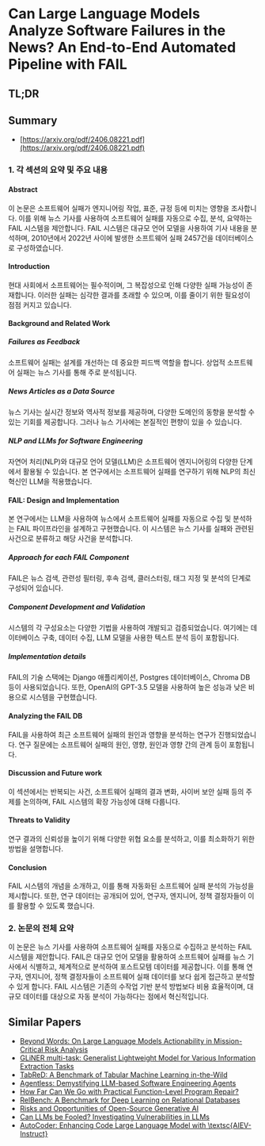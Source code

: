 # Can Large Language Models Analyze Software Failures in the News? An End-to-End Automated Pipeline with FAIL
## TL;DR
## Summary
- [https://arxiv.org/pdf/2406.08221.pdf](https://arxiv.org/pdf/2406.08221.pdf)

### 1. 각 섹션의 요약 및 주요 내용
#### Abstract
이 논문은 소프트웨어 실패가 엔지니어링 작업, 표준, 규정 등에 미치는 영향을 조사합니다. 이를 위해 뉴스 기사를 사용하여 소프트웨어 실패를 자동으로 수집, 분석, 요약하는 FAIL 시스템을 제안합니다. FAIL 시스템은 대규모 언어 모델을 사용하여 기사 내용을 분석하며, 2010년에서 2022년 사이에 발생한 소프트웨어 실패 2457건을 데이터베이스로 구성하였습니다.

#### Introduction
현대 사회에서 소프트웨어는 필수적이며, 그 복잡성으로 인해 다양한 실패 가능성이 존재합니다. 이러한 실패는 심각한 결과를 초래할 수 있으며, 이를 줄이기 위한 필요성이 점점 커지고 있습니다.

#### Background and Related Work
##### Failures as Feedback
소프트웨어 실패는 설계를 개선하는 데 중요한 피드백 역할을 합니다. 상업적 소프트웨어 실패는 뉴스 기사를 통해 주로 분석됩니다.

##### News Articles as a Data Source
뉴스 기사는 실시간 정보와 역사적 정보를 제공하며, 다양한 도메인의 동향을 분석할 수 있는 기회를 제공합니다. 그러나 뉴스 기사에는 본질적인 편향이 있을 수 있습니다.

##### NLP and LLMs for Software Engineering
자연어 처리(NLP)와 대규모 언어 모델(LLM)은 소프트웨어 엔지니어링의 다양한 단계에서 활용될 수 있습니다. 본 연구에서는 소프트웨어 실패를 연구하기 위해 NLP의 최신 혁신인 LLM을 적용했습니다.

#### FAIL: Design and Implementation
본 연구에서는 LLM을 사용하여 뉴스에서 소프트웨어 실패를 자동으로 수집 및 분석하는 FAIL 파이프라인을 설계하고 구현했습니다. 이 시스템은 뉴스 기사를 실패와 관련된 사건으로 분류하고 해당 사건을 분석합니다.

##### Approach for each FAIL Component
FAIL은 뉴스 검색, 관련성 필터링, 후속 검색, 클러스터링, 태그 지정 및 분석의 단계로 구성되어 있습니다.

##### Component Development and Validation
시스템의 각 구성요소는 다양한 기법을 사용하여 개발되고 검증되었습니다. 여기에는 데이터베이스 구축, 데이터 수집, LLM 모델을 사용한 텍스트 분석 등이 포함됩니다.

##### Implementation details
FAIL의 기술 스택에는 Django 애플리케이션, Postgres 데이터베이스, Chroma DB 등이 사용되었습니다. 또한, OpenAI의 GPT-3.5 모델을 사용하여 높은 성능과 낮은 비용으로 시스템을 구현했습니다.

#### Analyzing the FAIL DB
FAIL을 사용하여 최근 소프트웨어 실패의 원인과 영향을 분석하는 연구가 진행되었습니다. 연구 질문에는 소프트웨어 실패의 원인, 영향, 원인과 영향 간의 관계 등이 포함됩니다.

#### Discussion and Future work
이 섹션에서는 반복되는 사건, 소프트웨어 실패의 결과 변화, 사이버 보안 실패 등의 주제를 논의하며, FAIL 시스템의 확장 가능성에 대해 다룹니다.

#### Threats to Validity
연구 결과의 신뢰성을 높이기 위해 다양한 위협 요소를 분석하고, 이를 최소화하기 위한 방법을 설명합니다.

#### Conclusion
FAIL 시스템의 개념을 소개하고, 이를 통해 자동화된 소프트웨어 실패 분석의 가능성을 제시합니다. 또한, 연구 데이터는 공개되어 있어, 연구자, 엔지니어, 정책 결정자들이 이를 활용할 수 있도록 했습니다.

### 2. 논문의 전체 요약
이 논문은 뉴스 기사를 사용하여 소프트웨어 실패를 자동으로 수집하고 분석하는 FAIL 시스템을 제안합니다. FAIL은 대규모 언어 모델을 활용하여 소프트웨어 실패를 뉴스 기사에서 식별하고, 체계적으로 분석하여 포스트모템 데이터를 제공합니다. 이를 통해 연구자, 엔지니어, 정책 결정자들이 소프트웨어 실패 데이터를 보다 쉽게 접근하고 분석할 수 있게 합니다. FAIL 시스템은 기존의 수작업 기반 분석 방법보다 비용 효율적이며, 대규모 데이터를 대상으로 자동 분석이 가능하다는 점에서 혁신적입니다.

## Similar Papers
- [Beyond Words: On Large Language Models Actionability in Mission-Critical Risk Analysis](2406.10273.md)
- [GLiNER multi-task: Generalist Lightweight Model for Various Information Extraction Tasks](2406.12925.md)
- [TabReD: A Benchmark of Tabular Machine Learning in-the-Wild](2406.19380.md)
- [Agentless: Demystifying LLM-based Software Engineering Agents](2407.01489.md)
- [How Far Can We Go with Practical Function-Level Program Repair?](2404.12833.md)
- [RelBench: A Benchmark for Deep Learning on Relational Databases](2407.20060.md)
- [Risks and Opportunities of Open-Source Generative AI](2405.08597.md)
- [Can LLMs be Fooled? Investigating Vulnerabilities in LLMs](2407.20529.md)
- [AutoCoder: Enhancing Code Large Language Model with \textsc{AIEV-Instruct}](2405.14906.md)

